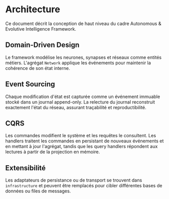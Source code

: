 # Architecture

Ce document décrit la conception de haut niveau du cadre Autonomous & Evolutive
Intelligence Framework.

## Domain-Driven Design

Le framework modélise les neurones, synapses et réseaux comme entités métiers.
L'agrégat `Network` applique les événements pour maintenir la cohérence de son
état interne.

## Event Sourcing

Chaque modification d'état est capturée comme un événement immuable stocké dans
un journal append-only. La relecture du journal reconstruit exactement l'état du
réseau, assurant traçabilité et reproductibilité.

## CQRS

Les commandes modifient le système et les requêtes le consultent. Les handlers
traitent les commandes en persistant de nouveaux événements et en mettant à jour
l'agrégat, tandis que les query handlers répondent aux lectures à partir de la
projection en mémoire.

## Extensibilité

Les adaptateurs de persistance ou de transport se trouvent dans
`infrastructure` et peuvent être remplacés pour cibler différentes bases de
données ou files de messages.

